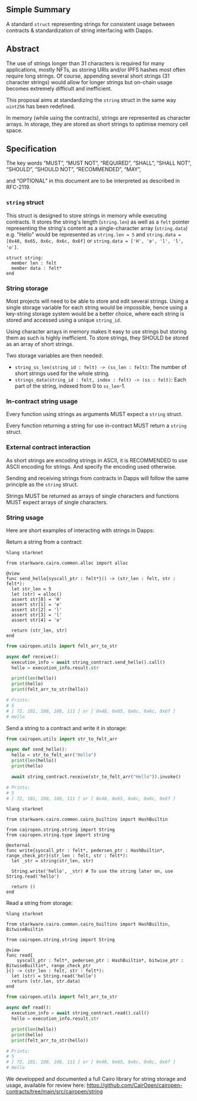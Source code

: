 ## Simple Summary

A standard `struct` representing strings for consistent usage between contracts & standardization of string interfacing with Dapps.

## Abstract

The use of strings longer than 31 characters is required for many applications, mostly NFTs, as storing URIs and/or IPFS hashes most often require long strings. Of course, appending several short strings (31 character strings) would allow for longer strings but on-chain usage becomes extremely difficult and inefficient.

This proposal aims at standardizing the `string` struct in the same way `uint256` has been redefined.

In memory (while using the contracts), strings are represented as character arrays. In storage, they are stored as short strings to optimise memory cell space.

## Specification

The key words “MUST”, “MUST NOT”, “REQUIRED”, “SHALL”, “SHALL NOT”, “SHOULD”, “SHOULD NOT”, “RECOMMENDED”, “MAY”,

and “OPTIONAL” in this document are to be interpreted as described in RFC-2119.

### `string` struct

This struct is designed to store strings in memory while executing contracts. It stores the string's length (`string.len`) as well as a `felt` pointer representing the string's content as a single-character array (`string.data`) e.g. "Hello" would be represented as `string.len = 5` and `string.data = [0x48, 0x65, 0x6c, 0x6c, 0x6f]` or `string.data = ['H', 'e', 'l', 'l', 'o']`.

```cairo
struct string:
  member len : felt
  member data : felt*
end
```

### String storage

Most projects will need to be able to store and edit several strings. Using a single storage variable for each string would be impossible, hence using a key-string storage system would be a better choice, where each string is stored and accessed using a unique `string_id`.

Using character arrays in memory makes it easy to use strings but storing them as such is highly inefficient. To store strings, they SHOULD be stored as an array of short strings.

Two storage variables are then needed:

- `string_ss_len(string_id : felt) -> (ss_len : felt)`: The number of short strings used for the whole string.
- `strings_data(string_id : felt, index : felt) -> (ss : felt)`: Each part of the string, indexed from 0 to `ss_len`-1.

### In-contract string usage

Every function using strings as arguments MUST expect a `string` struct.

Every function returning a string for use in-contract MUST return a `string` struct.

### External contract interaction

As short strings are encoding strings in ASCII, it is RECOMMENDED to use ASCII encoding for strings. And specify the encoding used otherwise.

Sending and receiving strings from contracts in Dapps will follow the same principle as the `string` struct.

Strings MUST be returned as arrays of single characters and functions MUST expect arrays of single characters.

### String usage

Here are short examples of interacting with strings in Dapps:

Return a string from a contract:

```cairo
%lang starknet

from starkware.cairo.common.alloc import alloc

@view
func send_hello{syscall_ptr : felt*}() -> (str_len : felt, str : felt*):
  let str_len = 5
  let (str) = alloc()
  assert str[0] = 'H'
  assert str[1] = 'e'
  assert str[2] = 'l'
  assert str[3] = 'l'
  assert str[4] = 'o'

  return (str_len, str)
end
```

```python
from cairopen.utils import felt_arr_to_str

async def receive():
  execution_info = await string_contract.send_hello().call()
  hello = execution_info.result.str

  print(len(hello))
  print(hello)
  print(felt_arr_to_str(hello))

# Prints:
# 5
# [ 72, 101, 108, 108, 111 ] or [ 0x48, 0x65, 0x6c, 0x6c, 0x6f ]
# Hello
```

Send a string to a contract and write it in storage:

```python
from cairopen.utils import str_to_felt_arr

async def send_hello():
  hello = str_to_felt_arr("Hello")
  print(len(hello))
  print(hello)

  await string_contract.receive(str_to_felt_arr("Hello")).invoke()

# Prints:
# 5
# [ 72, 101, 108, 108, 111 ] or [ 0x48, 0x65, 0x6c, 0x6c, 0x6f ]
```

```cairo
%lang starknet

from starkware.cairo.common.cairo_builtins import HashBuiltin

from cairopen.string.string import String
from cairopen.string.type import string

@external
func write{syscall_ptr : felt*, pedersen_ptr : HashBuiltin*, range_check_ptr}(str_len : felt, str : felt*):
  let _str = string(str_len, str)

  String.write('hello', _str) # To use the string later on, use String.read('hello')

  return ()
end
```

Read a string from storage:

```cairo
%lang starknet

from starkware.cairo.common.cairo_builtins import HashBuiltin, BitwiseBuiltin

from cairopen.string.string import String

@view
func read{
    syscall_ptr : felt*, pedersen_ptr : HashBuiltin*, bitwise_ptr : BitwiseBuiltin*, range_check_ptr
}() -> (str_len : felt, str : felt*):
  let (str) = String.read('hello')
  return (str.len, str.data)
end
```

```python
from cairopen.utils import felt_arr_to_str

async def read():
  execution_info = await string_contract.read().call()
  hello = execution_info.result.str

  print(len(hello))
  print(hello)
  print(felt_arr_to_str(hello))

# Prints:
# 5
# [ 72, 101, 108, 108, 111 ] or [ 0x48, 0x65, 0x6c, 0x6c, 0x6f ]
# Hello
```

We developped and documented a full Cairo library for string storage and usage, available for review here: https://github.com/CairOpen/cairopen-contracts/tree/main/src/cairopen/string
